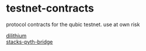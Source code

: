 # testnet-contracts
protocol contracts for the qubic testnet. use at own risk

<a href="https://pq-crystals.org/dilithium/">dilithium</a><br />
<a href="https://github.com/Trust-Machines/stacks-pyth-bridge">stacks-pyth-bridge</a>
